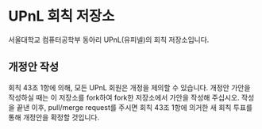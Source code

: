 # UPnL 회칙 저장소
서울대학교 컴퓨터공학부 동아리 UPnL(유피넬)의 회칙 저장소입니다.
## 개정안 작성
회칙 43조 1항에 의해, 모든 UPnL 회원은 개정을 제의할 수 있습니다. 개정안 가안을 작성하실 때는 이 저장소를 fork하여 fork한 저장소에서 가안을 작성해 주십시오. 작성을 끝낸 이후, pull/merge request를 주시면 회칙 43조 1항에 의거한 새 회칙 투표를 통해 개정안을 확정할 것입니다.
